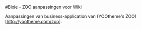 #Bixie - ZOO aanpassingen voor Wiki

Aanpassingen van business-application van (YOOtheme's ZOO)[http://yootheme.com/zoo].

